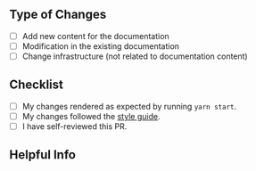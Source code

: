 <!-- Please include a summary of the change and which issue is fixed above. Please also include relevant motivation and context. List any dependencies that are required for this change. -->

## Type of Changes

<!-- Please mark the relevant options with 'X' like [X] -->

- [ ] Add new content for the documentation
- [ ] Modification in the existing documentation
- [ ] Change infrastructure (not related to documentation content)

## Checklist

<!-- Please mark the relevant options with 'X' like [X] -->

- [ ] My changes rendered as expected by running `yarn start`.
- [ ] My changes followed the [style guide](https://github.com/MicroStrategy/embedding-sdk-docs/blob/main/contributing/content-style-guide.md).
- [ ] I have self-reviewed this PR.

## Helpful Info

<!-- (Optional) Please provide helpful info related to this PR. For example, the screenshot of before and after changes. -->

